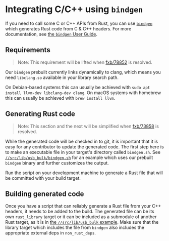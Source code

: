 # Integrating C/C++ using `bindgen`

If you need to call some C or C++ APIs from Rust, you can use [`bindgen`] which generates Rust code from C & C++ headers. For more documentation, see [the `bindgen` User Guide](https://rust-lang.github.io/rust-bindgen/).

## Requirements

> Note: This requirement will be lifted when [fxb/78852][static-link-bug] is resolved.

Our `bindgen` prebuilt currently links dynamically to clang, which means you need `libclang.so` available in your library search path.

On Debian-based systems this can usually be achieved with `sudo apt install llvm-dev libclang-dev clang`. On macOS systems with homebrew this can usually be achieved with `brew install llvm`.

## Generating Rust code

> Note: This section and the next will be simplified when [fxb/73858][gn-template-bug] is resolved.

While the generated code will be checked in to git, it is important that it is easy for any contributor to update the generated code. The first step here is to make an executable file in your target's directory called `bindgen.sh`. See [`//src/lib/usb_bulk/bindgen.sh`](https://fuchsia.googlesource.com/fuchsia/+/refs/heads/main/src/lib/usb_bulk/bindgen.sh) for an example which uses our prebuilt `bindgen` binary and further customizes the output.

Run the script on your development machine to generate a Rust file that will be committed with your build target.

## Building generated code

Once you have a script that can reliably generate a Rust file from your C++ headers, it needs to be added to the build. The generated file can be its own `rust_library` target or it can be included as a submodule of another Rust target, as it is in [the `//src/lib/usb_bulk` example](https://fuchsia.googlesource.com/fuchsia/+/refs/heads/main/src/lib/usb_bulk/rust/BUILD.gn). Make sure that the library target which includes the file from `bindgen` also includes the appropriate external deps in `non_rust_deps`.

[`bindgen`]: https://github.com/rust-lang/rust-bindgen
[static-link-bug]: https://bugs.fuchsia.dev/p/fuchsia/issues/detail?id=78852
[gn-template-bug]: https://bugs.fuchsia.dev/p/fuchsia/issues/detail?id=73858
